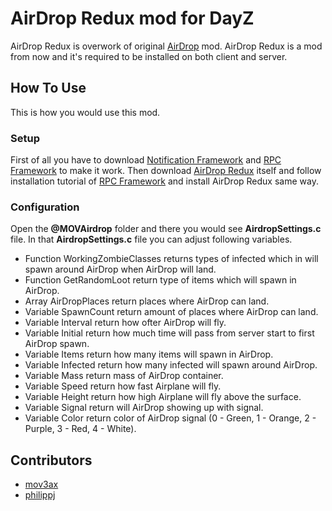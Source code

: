 # AirDrop Redux mod for DayZ

AirDrop Redux is overwork of original [AirDrop](https://github.com/mov3ax/airdrop) mod. AirDrop Redux is a mod from now and it's required to be installed on both client and server.

## How To Use

This is how you would use this mod. 

### Setup

First of all you have to download [Notification Framework](https://github.com/mov3ax/DayZ-NotificationFramework/releases) and [RPC Framework](https://github.com/Jacob-Mango/DayZ-RPCFramework/releases) to make it work. Then download [AirDrop Redux](https://github.com/mov3ax/DayZ-AirdropRedux/releases) itself and follow installation tutorial of [RPC Framework](https://github.com/Jacob-Mango/DayZ-RPCFramework) and install AirDrop Redux same way.

### Configuration

Open the **@MOVAirdrop** folder and there you would see **AirdropSettings.c** file. In that **AirdropSettings.c** file you can adjust following variables.

* Function WorkingZombieClasses returns types of infected which in will spawn around AirDrop when AirDrop will land. 
* Function GetRandomLoot return type of items which will spawn in AirDrop.
* Array AirDropPlaces return places where AirDrop can land.
* Variable SpawnCount return amount of places where AirDrop can land.
* Variable Interval return how ofter AirDrop will fly.
* Variable Initial return how much time will pass from server start to first AirDrop spawn.
* Variable Items return how many items will spawn in AirDrop.
* Variable Infected return how many infected will spawn around AirDrop.
* Variable Mass return mass of AirDrop container.
* Variable Speed return how fast Airplane will fly.
* Variable Height return how high Airplane will fly above the surface.
* Variable Signal return will AirDrop showing up with signal.
* Variable Color return color of AirDrop signal (0 - Green, 1 - Orange, 2 - Purple, 3 - Red, 4 - White). 


## Contributors

* [mov3ax](https://github.com/mov3ax)
* [philippj](https://github.com/philippj)





